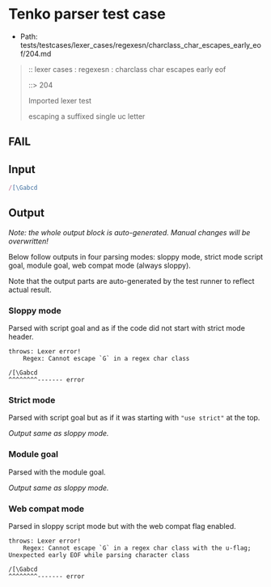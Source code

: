 # Tenko parser test case

- Path: tests/testcases/lexer_cases/regexesn/charclass_char_escapes_early_eof/204.md

> :: lexer cases : regexesn : charclass char escapes early eof
>
> ::> 204
>
> Imported lexer test
>
> escaping a suffixed single uc letter

## FAIL

## Input

`````js
/[\Gabcd
`````

## Output

_Note: the whole output block is auto-generated. Manual changes will be overwritten!_

Below follow outputs in four parsing modes: sloppy mode, strict mode script goal, module goal, web compat mode (always sloppy).

Note that the output parts are auto-generated by the test runner to reflect actual result.

### Sloppy mode

Parsed with script goal and as if the code did not start with strict mode header.

`````
throws: Lexer error!
    Regex: Cannot escape `G` in a regex char class

/[\Gabcd
^^^^^^^^------- error
`````

### Strict mode

Parsed with script goal but as if it was starting with `"use strict"` at the top.

_Output same as sloppy mode._

### Module goal

Parsed with the module goal.

_Output same as sloppy mode._

### Web compat mode

Parsed in sloppy script mode but with the web compat flag enabled.

`````
throws: Lexer error!
    Regex: Cannot escape `G` in a regex char class with the u-flag; Unexpected early EOF while parsing character class

/[\Gabcd
^^^^^^^^------- error
`````

